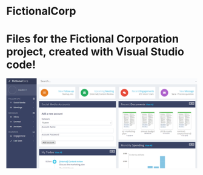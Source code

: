 # FictionalCorp

<h1>Files for the Fictional Corporation project, created with Visual Studio code!</h1>

<img src="corp.png" />
